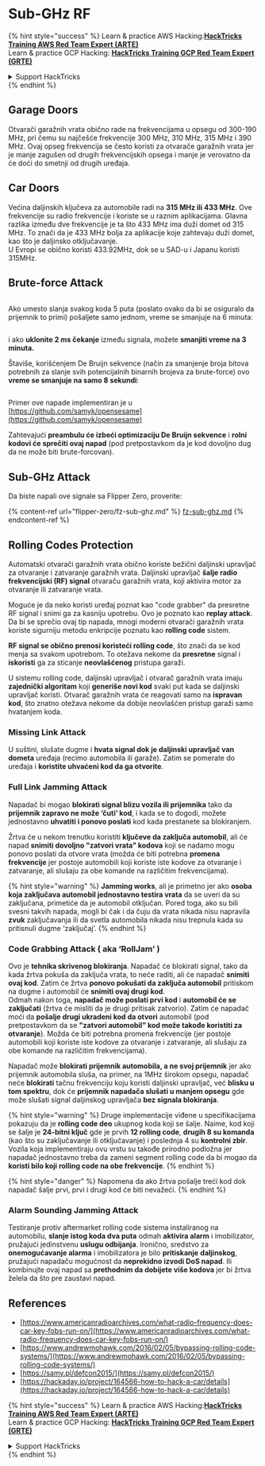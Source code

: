 # Sub-GHz RF

{% hint style="success" %}
Learn & practice AWS Hacking:<img src="/.gitbook/assets/arte.png" alt="" data-size="line">[**HackTricks Training AWS Red Team Expert (ARTE)**](https://training.hacktricks.xyz/courses/arte)<img src="/.gitbook/assets/arte.png" alt="" data-size="line">\
Learn & practice GCP Hacking: <img src="/.gitbook/assets/grte.png" alt="" data-size="line">[**HackTricks Training GCP Red Team Expert (GRTE)**<img src="/.gitbook/assets/grte.png" alt="" data-size="line">](https://training.hacktricks.xyz/courses/grte)

<details>

<summary>Support HackTricks</summary>

* Check the [**subscription plans**](https://github.com/sponsors/carlospolop)!
* **Join the** 💬 [**Discord group**](https://discord.gg/hRep4RUj7f) or the [**telegram group**](https://t.me/peass) or **follow** us on **Twitter** 🐦 [**@hacktricks\_live**](https://twitter.com/hacktricks\_live)**.**
* **Share hacking tricks by submitting PRs to the** [**HackTricks**](https://github.com/carlospolop/hacktricks) and [**HackTricks Cloud**](https://github.com/carlospolop/hacktricks-cloud) github repos.

</details>
{% endhint %}

## Garage Doors

Otvarači garažnih vrata obično rade na frekvencijama u opsegu od 300-190 MHz, pri čemu su najčešće frekvencije 300 MHz, 310 MHz, 315 MHz i 390 MHz. Ovaj opseg frekvencija se često koristi za otvarače garažnih vrata jer je manje zagušen od drugih frekvencijskih opsega i manje je verovatno da će doći do smetnji od drugih uređaja.

## Car Doors

Većina daljinskih ključeva za automobile radi na **315 MHz ili 433 MHz**. Ove frekvencije su radio frekvencije i koriste se u raznim aplikacijama. Glavna razlika između dve frekvencije je ta što 433 MHz ima duži domet od 315 MHz. To znači da je 433 MHz bolja za aplikacije koje zahtevaju duži domet, kao što je daljinsko otključavanje.\
U Evropi se obično koristi 433.92MHz, dok se u SAD-u i Japanu koristi 315MHz.

## **Brute-force Attack**

<figure><img src="../../.gitbook/assets/image (1084).png" alt=""><figcaption></figcaption></figure>

Ako umesto slanja svakog koda 5 puta (poslato ovako da bi se osiguralo da prijemnik to primi) pošaljete samo jednom, vreme se smanjuje na 6 minuta:

<figure><img src="../../.gitbook/assets/image (622).png" alt=""><figcaption></figcaption></figure>

i ako **uklonite 2 ms čekanje** između signala, možete **smanjiti vreme na 3 minuta.**

Štaviše, korišćenjem De Bruijn sekvence (način za smanjenje broja bitova potrebnih za slanje svih potencijalnih binarnih brojeva za brute-force) ovo **vreme se smanjuje na samo 8 sekundi**:

<figure><img src="../../.gitbook/assets/image (583).png" alt=""><figcaption></figcaption></figure>

Primer ove napade implementiran je u [https://github.com/samyk/opensesame](https://github.com/samyk/opensesame)

Zahtevajući **preambulu će izbeći optimizaciju De Bruijn sekvence** i **rolni kodovi će sprečiti ovaj napad** (pod pretpostavkom da je kod dovoljno dug da ne može biti brute-forcovan).

## Sub-GHz Attack

Da biste napali ove signale sa Flipper Zero, proverite:

{% content-ref url="flipper-zero/fz-sub-ghz.md" %}
[fz-sub-ghz.md](flipper-zero/fz-sub-ghz.md)
{% endcontent-ref %}

## Rolling Codes Protection

Automatski otvarači garažnih vrata obično koriste bežični daljinski upravljač za otvaranje i zatvaranje garažnih vrata. Daljinski upravljač **šalje radio frekvencijski (RF) signal** otvaraču garažnih vrata, koji aktivira motor za otvaranje ili zatvaranje vrata.

Moguće je da neko koristi uređaj poznat kao "code grabber" da presretne RF signal i snimi ga za kasniju upotrebu. Ovo je poznato kao **replay attack**. Da bi se sprečio ovaj tip napada, mnogi moderni otvarači garažnih vrata koriste sigurniju metodu enkripcije poznatu kao **rolling code** sistem.

**RF signal se obično prenosi koristeći rolling code**, što znači da se kod menja sa svakom upotrebom. To otežava nekome da **presretne** signal i **iskoristi** ga za sticanje **neovlašćenog** pristupa garaži.

U sistemu rolling code, daljinski upravljač i otvarač garažnih vrata imaju **zajednički algoritam** koji **generiše novi kod** svaki put kada se daljinski upravljač koristi. Otvarač garažnih vrata će reagovati samo na **ispravan kod**, što znatno otežava nekome da dobije neovlašćen pristup garaži samo hvatanjem koda.

### **Missing Link Attack**

U suštini, slušate dugme i **hvata signal dok je daljinski upravljač van dometa** uređaja (recimo automobila ili garaže). Zatim se pomerate do uređaja i **koristite uhvaćeni kod da ga otvorite**.

### Full Link Jamming Attack

Napadač bi mogao **blokirati signal blizu vozila ili prijemnika** tako da **prijemnik zapravo ne može ‘čuti’ kod**, i kada se to dogodi, možete jednostavno **uhvatiti i ponovo poslati** kod kada prestanete sa blokiranjem.

Žrtva će u nekom trenutku koristiti **ključeve da zaključa automobil**, ali će napad **snimiti dovoljno "zatvori vrata" kodova** koji se nadamo mogu ponovo poslati da otvore vrata (možda će biti potrebna **promena frekvencije** jer postoje automobili koji koriste iste kodove za otvaranje i zatvaranje, ali slušaju za obe komande na različitim frekvencijama).

{% hint style="warning" %}
**Jamming works**, ali je primetno jer ako **osoba koja zaključava automobil jednostavno testira vrata** da se uveri da su zaključana, primetiće da je automobil otključan. Pored toga, ako su bili svesni takvih napada, mogli bi čak i da čuju da vrata nikada nisu napravila **zvuk** zaključavanja ili da svetla automobila nikada nisu trepnula kada su pritisnuli dugme ‘zaključaj’.
{% endhint %}

### **Code Grabbing Attack ( aka ‘RollJam’ )**

Ovo je **tehnika skrivenog blokiranja**. Napadač će blokirati signal, tako da kada žrtva pokuša da zaključa vrata, to neće raditi, ali će napadač **snimiti ovaj kod**. Zatim će žrtva **ponovo pokušati da zaključa automobil** pritiskom na dugme i automobil će **snimiti ovaj drugi kod**.\
Odmah nakon toga, **napadač može poslati prvi kod** i **automobil će se zaključati** (žrtva će misliti da je drugi pritisak zatvorio). Zatim će napadač moći da **pošalje drugi ukradeni kod da otvori** automobil (pod pretpostavkom da se **"zatvori automobil" kod može takođe koristiti za otvaranje**). Možda će biti potrebna promena frekvencije (jer postoje automobili koji koriste iste kodove za otvaranje i zatvaranje, ali slušaju za obe komande na različitim frekvencijama).

Napadač može **blokirati prijemnik automobila, a ne svoj prijemnik** jer ako prijemnik automobila sluša, na primer, na 1MHz širokom opsegu, napadač neće **blokirati** tačnu frekvenciju koju koristi daljinski upravljač, već **blisku u tom spektru**, dok će **prijemnik napadača slušati u manjem opsegu** gde može slušati signal daljinskog upravljača **bez signala blokiranja**.

{% hint style="warning" %}
Druge implementacije viđene u specifikacijama pokazuju da je **rolling code deo** ukupnog koda koji se šalje. Naime, kod koji se šalje je **24-bitni ključ** gde je prvih **12 rolling code**, **drugih 8 su komanda** (kao što su zaključavanje ili otključavanje) i poslednja 4 su **kontrolni zbir**. Vozila koja implementiraju ovu vrstu su takođe prirodno podložna jer napadač jednostavno treba da zameni segment rolling code da bi mogao da **koristi bilo koji rolling code na obe frekvencije**.
{% endhint %}

{% hint style="danger" %}
Napomena da ako žrtva pošalje treći kod dok napadač šalje prvi, prvi i drugi kod će biti nevažeći.
{% endhint %}

### Alarm Sounding Jamming Attack

Testiranje protiv aftermarket rolling code sistema instaliranog na automobilu, **slanje istog koda dva puta** odmah **aktivira alarm** i imobilizator, pružajući jedinstvenu **uslugu odbijanja**. Ironično, sredstvo za **onemogućavanje alarma** i imobilizatora je bilo **pritiskanje** **daljinskog**, pružajući napadaču mogućnost da **neprekidno izvodi DoS napad**. Ili kombinujte ovaj napad sa **prethodnim da dobijete više kodova** jer bi žrtva želela da što pre zaustavi napad.

## References

* [https://www.americanradioarchives.com/what-radio-frequency-does-car-key-fobs-run-on/](https://www.americanradioarchives.com/what-radio-frequency-does-car-key-fobs-run-on/)
* [https://www.andrewmohawk.com/2016/02/05/bypassing-rolling-code-systems/](https://www.andrewmohawk.com/2016/02/05/bypassing-rolling-code-systems/)
* [https://samy.pl/defcon2015/](https://samy.pl/defcon2015/)
* [https://hackaday.io/project/164566-how-to-hack-a-car/details](https://hackaday.io/project/164566-how-to-hack-a-car/details)

{% hint style="success" %}
Learn & practice AWS Hacking:<img src="/.gitbook/assets/arte.png" alt="" data-size="line">[**HackTricks Training AWS Red Team Expert (ARTE)**](https://training.hacktricks.xyz/courses/arte)<img src="/.gitbook/assets/arte.png" alt="" data-size="line">\
Learn & practice GCP Hacking: <img src="/.gitbook/assets/grte.png" alt="" data-size="line">[**HackTricks Training GCP Red Team Expert (GRTE)**<img src="/.gitbook/assets/grte.png" alt="" data-size="line">](https://training.hacktricks.xyz/courses/grte)

<details>

<summary>Support HackTricks</summary>

* Check the [**subscription plans**](https://github.com/sponsors/carlospolop)!
* **Join the** 💬 [**Discord group**](https://discord.gg/hRep4RUj7f) or the [**telegram group**](https://t.me/peass) or **follow** us on **Twitter** 🐦 [**@hacktricks\_live**](https://twitter.com/hacktricks\_live)**.**
* **Share hacking tricks by submitting PRs to the** [**HackTricks**](https://github.com/carlospolop/hacktricks) and [**HackTricks Cloud**](https://github.com/carlospolop/hacktricks-cloud) github repos.

</details>
{% endhint %}
